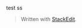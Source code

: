
test
ss

> Written with [StackEdit](https://stackedit.io/).
<!--stackedit_data:
eyJoaXN0b3J5IjpbMTU0ODA0NzA0XX0=
-->